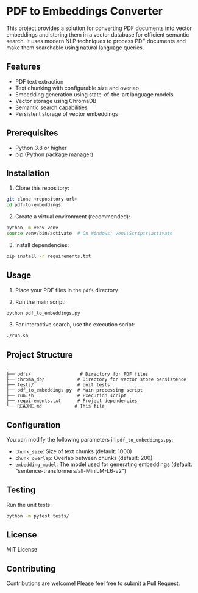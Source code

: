 # PDF to Embeddings Converter

This project provides a solution for converting PDF documents into vector embeddings and storing them in a vector database for efficient semantic search. It uses modern NLP techniques to process PDF documents and make them searchable using natural language queries.

## Features

- PDF text extraction
- Text chunking with configurable size and overlap
- Embedding generation using state-of-the-art language models
- Vector storage using ChromaDB
- Semantic search capabilities
- Persistent storage of vector embeddings

## Prerequisites

- Python 3.8 or higher
- pip (Python package manager)

## Installation

1. Clone this repository:
```bash
git clone <repository-url>
cd pdf-to-embeddings
```

2. Create a virtual environment (recommended):
```bash
python -m venv venv
source venv/bin/activate  # On Windows: venv\Scripts\activate
```

3. Install dependencies:
```bash
pip install -r requirements.txt
```

## Usage

1. Place your PDF files in the `pdfs` directory

2. Run the main script:
```bash
python pdf_to_embeddings.py
```

3. For interactive search, use the execution script:
```bash
./run.sh
```

## Project Structure

```
.
├── pdfs/                  # Directory for PDF files
├── chroma_db/            # Directory for vector store persistence
├── tests/                # Unit tests
├── pdf_to_embeddings.py  # Main processing script
├── run.sh                # Execution script
├── requirements.txt      # Project dependencies
└── README.md            # This file
```

## Configuration

You can modify the following parameters in `pdf_to_embeddings.py`:
- `chunk_size`: Size of text chunks (default: 1000)
- `chunk_overlap`: Overlap between chunks (default: 200)
- `embedding_model`: The model used for generating embeddings (default: "sentence-transformers/all-MiniLM-L6-v2")

## Testing

Run the unit tests:
```bash
python -m pytest tests/
```

## License

MIT License

## Contributing

Contributions are welcome! Please feel free to submit a Pull Request. 